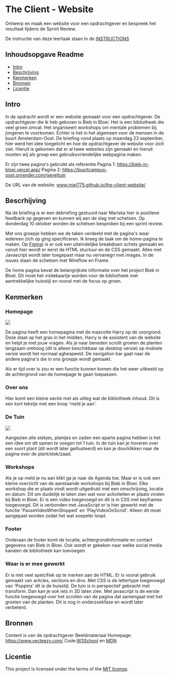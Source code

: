 # The Client - Website

Ontwerp en maak een website voor een opdrachtgever en bespreek het resultaat tijdens de Sprint Review.

De instructie van deze leertaak staan in de [INSTRUCTIONS](https://github.com/fdnd-task/the-client-website/blob/main/docs/INSTRUCTIONS.md)



## Inhoudsopgave Readme

  * [Intro](#Intro)
  * [Beschrijving](#Beschrijving)
  * [Kenmerken](#kenmerken)
  * [Bronnen](#bronnen)
  * [Licentie](#licentie)

## Intro
In de opdracht wordt er een website gemaakt voor een opdrachtgever. De opdrachtgever die ik heb gekozen is Bieb in Bloei. Het is een bibliotheek die veel groen omvat. Het organiseert workshops om mentale problemen bij jongeren te voorkomen. Echter is het in het algemeen voor de mensen in de buurt Amsterdam-Oost. De briefing vond plaats op maandag 23 september, hier werd het idee toegelicht en hoe de opdrachtgever de website voor zich ziet. Hieruit is gekomen dat er al twee websites zijn gemaakt en hieruit moeten wij als groep een gebruiksvriendelijke webpagina maken.

Er zijn twee pagina's gebruikt als referentie
Pagina 1: https://bieb-in-bloei.vercel.app/
Pagina 2: https://buurtcampus-oost.onrender.com/geveltuin

De URL van de website: www.miel775.github.io/the-client-website/
<!-- In de Beschrijving staat hoe je project er uit ziet, hoe het werkt en wat je er mee kan. -->
<!-- Voeg een mooie poster visual toe 📸 -->
<!-- Voeg een link toe naar Github Pages 🌐-->

## Bescrhijving
Na de briefing is er een debriefing gestuurd naar Mariska hier is positieve feedback op gegeven en kunnen wij aan de slag met schetsen. Op donderdag 10 oktober worden de schetsen besproken bij een sprint review. 

Met ons groepje hebben we de taken verdeeld met de pagina's waar iedereen zich op ging specificeren. Ik kreeg de taak om de home-pagina te maken. Op [Figma](https://www.figma.com/design/etjtwyru0VYFTMPzBsWkSV/Bieb-in-Bloei-ontwerp?node-id=0-1&m=dev&t=lxsvClv5iATvYSbR-1)) is er ook een uiteindelijke breakdown schets gemaakt en vanuit hier wordt er eerst de HTML stuctuur en de CSS gemaakt. Alles met Javascript wordt later toegepast maar nu vervanegn met images. In de issues staan de schetsen met Wireflow en Frame.

De home pagina bevat de belangrijkste informatie over het project Bieb in Bloei. Dit moet het visitekaartje worden voor de bibliotheek met aantrekkelijke huisstijl en vooral met de focus op groen.

## Kenmerken
<!-- Bij Kenmerken staat welke technieken zijn gebruikt en hoe. Wat is de HTML structuur? Wat zijn de belangrijkste dingen in CSS? Wat is er met Javascript gedaan en hoe? Misschien heb je een framwork of library gebruikt? -->
<h3>Homepage</h3>
<img src=https://github.com/user-attachments/assets/973b6a7f-87da-442c-88ec-3f5f6da82423>

De pagina heeft een homepagina met de mascotte Harry op de voorgrond. Deze staat op het gras in het midden, Harry is de assistent van de website en helpt je met jouw vragen. Als je naar beneden scrollt groeien de planten langzaam omhoog (dit is alleen beschikbaar op desktop versie) op mobiele versie wordt het normaal aghespeeld. De navigation bar gaat naar de andere pagina's die in ons groepje wordt gemaakt. 

Als er tijd over is zou er een functie kunnen komen die het weer uitbeeld op de achtergrond van de homepage te gaan toepassen.

<h3>Over ons</h3>
Hier komt een kleine sectie met als uitleg wat de bibliotheek inhoud. Dit is een kort tekstje met een knop 'meld je aan'.

<h3>De Tuin</h3>
<img src=https://github.com/user-attachments/assets/a685f320-5e0e-4e55-951c-656655ec8209>

Aangezien alle stekjes, plantjes en zaden een aparte pagina hebben is het een idee om dit samen te voegen tot 1 tuin. In de tuin kan je hoveren over een soort plant (dit wordt later geillusteerd) en kan je doorklikken naar de pagina over de plant/stek/zaad. 

<h3>Workshops</h3>
Als je op meld je nu aan klikt ga je naar de Agenda toe. Maar er is ook een kleine overzicht van de aanstaande workshops bij Bieb in Bloei. Elke workshop die er plaats vindt wordt uitgedrukt met een omschrijving, locatie en datum. Dit om duidelijk te laten zien wat voor activiteiten er plaats vinden bij Bieb in Bloei. Er is een video toegevoegd en dit is in CSS met keyframes toegevoegd. Dit is verbonden met JavaScript er is hier gewerkt met de functie 'PauseVideoWhenStopped' en 'PlayVideoOnScroll'. Alleen dit moet aangepast worden zodat het wat soepeler loopt.

<h3>Footer</h3>
Onderaan de footer komt de locatie, achtergrondinformatie en contact gegevens van Bieb in Bloei. Ook wordt er gekeken naar welke social media kanalen de bibliotheek kan toevoegen.

<h3>Waar is er mee gewerkt</h3>
Er is niet veel speicifiek op te merken aan de HTML. Er is vooral gebruik gemaakt van aritcles, sections en divs. Met CSS is de lettertype toegevoegd van 'Poppins' dit is de huisstijl. De tuin is in perspectief gebracht met transform. Dan kan je ook iets in 3D laten zien. Met javascript is de eerste functie toegevoegd over het scrollen van de pagina dat samengaat met het groeien van de planten. Dit is nog in onderzoekfase en wordt later verbeterd.

## Bronnen
Content is van de opdrachtgever
Beeldmateriaal Homepage: https://www.vecteezy.com/
Code:[W3School](https://www.w3schools.com) en [MDN
](https://developer.mozilla.org)
## Licentie

This project is licensed under the terms of the [MIT license](./LICENSE).
